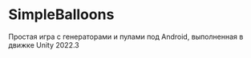 # SimpleBalloons
Простая игра c генераторами и пулами под Android, выполненная в движке Unity 2022.3
